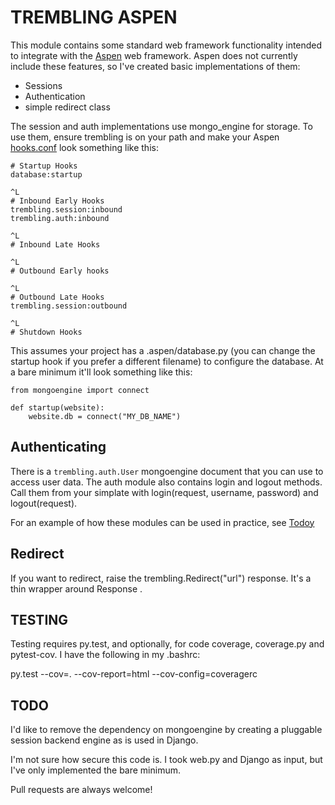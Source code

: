 TREMBLING ASPEN
===============

This module contains some standard web framework functionality intended to integrate with the [Aspen](http://aspen.io/) web framework. Aspen does not currently include these features, so I've created basic implementations of them:

* Sessions
* Authentication
* simple redirect class


The session and auth implementations use mongo_engine for storage. To use them, ensure
trembling is on your path and make your Aspen
[hooks.conf](http://aspen.io/hooks/) look something like this:

    # Startup Hooks
    database:startup

    ^L
    # Inbound Early Hooks
    trembling.session:inbound
    trembling.auth:inbound

    ^L
    # Inbound Late Hooks

    ^L
    # Outbound Early hooks

    ^L
    # Outbound Late Hooks
    trembling.session:outbound

    ^L
    # Shutdown Hooks


This assumes your project has a .aspen/database.py (you can change the startup
hook if you prefer a different filename) to configure the database. At a bare
minimum it'll look something like this:
    
    from mongoengine import connect

    def startup(website):
        website.db = connect("MY_DB_NAME")

Authenticating
--------------
There is a `trembling.auth.User` mongoengine document that you can use
to access user data. The auth module also contains login and logout
methods. Call them from your simplate with login(request, username, password) and logout(request).

For an example of how these modules can be used in practice, see
[Todoy](https://github.com/buchuki/Todoy)

Redirect
--------
If you want to redirect, raise the trembling.Redirect("url") response. It's a thin wrapper around Response .


TESTING
-------

Testing requires py.test, and optionally, for code coverage, 
coverage.py and pytest-cov. I have the following in my .bashrc:

py.test --cov=. --cov-report=html --cov-config=coveragerc

TODO
----

I'd like to remove the dependency on mongoengine by creating a pluggable session backend engine as is used in Django.

I'm not sure how secure this code is. I took web.py and Django
as input, but I've only implemented the bare minimum.

Pull requests are always welcome!
